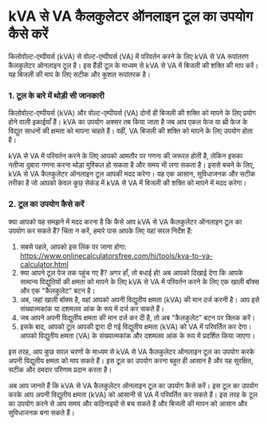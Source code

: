 kVA से VA कैलकुलेटर ऑनलाइन टूल का उपयोग कैसे करें
=================================================

किलोवोल्ट-एम्पीयर्स (kVA) से वोल्ट-एम्पीयर्स (VA) में परिवर्तन करने के लिए kVA से VA रूपांतरण कैलकुलेटर ऑनलाइन टूल है। इस हैंडी टूल के माध्यम से kVA से VA में बिजली की शक्ति की माप करें। यह बिजली की माप के लिए सटीक और कुशल रूपांतरक है।

### 1. टूल के बारे में थोड़ी सी जानकारी

किलोवोल्ट-एम्पीयर्स (kVA) और वोल्ट-एम्पीयर्स (VA) दोनों ही बिजली की शक्ति को मापने के लिए प्रयोग होने वाली इकाईयाँ हैं। kVA का उपयोग अक्सर तब किया जाता है जब आप एकल फेज या थ्री फेज के विद्युत साधनों की क्षमता को मापना चाहते हैं। वहीं, VA बिजली की शक्ति को मापने के लिए उपयोग होता है।

kVA से VA में परिवर्तन करने के लिए आपको आमतौर पर गणना की जरूरत होती है, लेकिन इसका नतीजा दुबारा गणना करना थोड़ा मुश्किल हो सकता है और समय भी लगा सकता है। इससे बचने के लिए, kVA से VA कैलकुलेटर ऑनलाइन टूल आपकी मदद करेगा। यह एक आसान, सुविधाजनक और सटीक तरीका है जो आपको केवल कुछ सेकंड में kVA से VA में बिजली की शक्ति को मापने में मदद करेगा।

### 2. टूल का उपयोग कैसे करें

क्या आपको यह समझने में मदद करना है कि कैसे आप kVA से VA कैलकुलेटर ऑनलाइन टूल का उपयोग कर सकते हैं? चिंता न करें, हमारे पास आपके लिए यहां सरल निर्देश हैं:

1. सबसे पहले, आपको इस लिंक पर जाना होगा: <https://www.onlinecalculatorsfree.com/hi/tools/kva-to-va-calculator.html>
2. क्या आपने टूल पेज तक पहुंच गए हैं? अगर हाँ, तो बधाई हो! अब आपको दिखाई देगा कि आपके सामान्य विद्युतियों की क्षमता को मापने के लिए kVA से VA में परिवर्तन करने के लिए एक खाली बॉक्स और एक "कैलकुलेट" बटन है।
3. अब, जहां खाली बॉक्स है, वहां आपको अपनी विद्युतीय क्षमता (kVA) की मान दर्ज करनी है। आप इसे संख्यात्मकांक या दशमलव आंक के रूप में दर्ज कर सकते हैं।
4. जब आपने अपनी विद्युतीय क्षमता की मान दर्ज कर दी है, तो अब "कैलकुलेट" बटन पर क्लिक करें।
5. इसके बाद, आपको टूल आपकी द्वारा दी गई विद्युतीय क्षमता (kVA) को VA में परिवर्तित कर देगा। आपको विद्युतीय क्षमता (VA) के संख्यात्मकांक और दशमलव आंक के रूप में प्रदर्शित किया जाएगा।

इस तरह, आप कुछ सरल चरणों के माध्यम से kVA से VA कैलकुलेटर ऑनलाइन टूल का उपयोग करके अपनी विद्युतीय क्षमता को माप सकते हैं। इस टूल का उपयोग करना बहुत ही आसान है और यह सुरक्षित, सटीक और दमदार परिणाम प्रदान करता है।

अब आप जानते हैं कि kVA से VA कैलकुलेटर ऑनलाइन टूल का उपयोग कैसे करें। इस टूल का उपयोग करके आप अपनी विद्युतीय क्षमता (kVA) को आसानी से VA में परिवर्तित कर सकते हैं। इस तरह के टूल का उपयोग करने से आप समय और कठिनाइयों से बच सकते हैं और बिजली की मापन को आसान और सुविधाजनक बना सकते हैं।